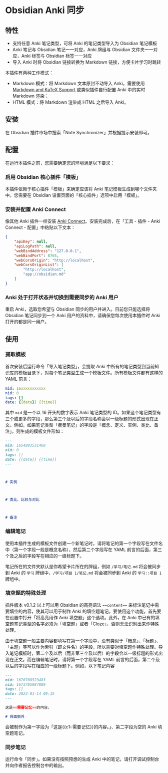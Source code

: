 # Obsidian Anki 同步

## 特性

- 支持任意 Anki 笔记类型，可将 Anki 的笔记类型导入为 Obsidian 笔记模板
- Anki 笔记与 Obsidian 笔记一一对应，Anki 牌组与 Obsidian 文件夹一一对应，Anki 标签与 Obsidian 标签一一对应
- 导入 Anki 时将 Obsidian 链接转换为 Markdown 链接，方便卡片学习时跳转

本插件有两种工作模式：

- Markdown 模式：将 Markdown 文本原封不动导入 Anki，需要使用 [Markdown and KaTeX Support](https://ankiweb.net/shared/info/1087328706) 或类似插件自行配置 Anki 中的实时 Markdown 渲染；
- HTML 模式：将 Markdown 渲染成 HTML 之后导入 Anki。

## 安装

在 Obsidian 插件市场中搜索「Note Synchronizer」并根据提示安装即可。

## 配置

在运行本插件之前，您需要确定您的环境满足以下要求：

### 启用 Obsidian 核心插件「模板」

本插件依赖于核心插件「模板」来确定应该将 Anki 笔记模板生成到哪个文件夹中。您需要在 Obsidian 设置页面的「核心插件」选项中启用「模板」。
### 安装并配置 Anki Connect

像其他 Anki 插件一样安装 [Anki Connect](https://ankiweb.net/shared/info/2055492159)。安装完成后，在「工具 - 插件 - Anki Connect - 配置」中粘贴以下文本：

```json
{
    "apiKey": null,
    "apiLogPath": null,
    "webBindAddress": "127.0.0.1",
    "webBindPort": 8765,
    "webCorsOrigin": "http://localhost",
    "webCorsOriginList": [
        "http://localhost",
        "app://obsidian.md"
    ]
}
```

### Anki 处于打开状态并切换到需要同步的 Anki 用户

重启 Anki，选取您希望与 Obsidian 同步的用户并进入。目前您只能选择将 Obsidian 笔记同步到一个 Anki 用户的资料中，请确保您每次使用本插件时 Anki 打开的都是同一用户。

## 使用

### 提取模板

首次安装后运行命令「导入笔记类型」，会提取 Anki 中所有的笔记类型到当前知识库的模板目录下，对每个笔记类型生成一个模板文件。所有模板文件都有这样的 YAML 前言：

```yaml
mid: 16xxxxxxxxxxx
nid: 0
tags: []
date: {{date}} {{time}}
```

其中 `mid` 是一个以 16 开头的数字表示 Anki 笔记类型的 ID。如果这个笔记类型有三个或更多的字段，那么第三个及以后的字段名称会以一级标题的形式出现在正文。例如，如果笔记类型「费曼笔记」的字段是「概念、定义、实例、类比、备注」，则生成的模板文件形如：

```markdown
---
mid: 1654893531468
nid: 0
tags: []
date: {{date}} {{time}}
---



# 实例



# 类比、比较与对比



# 备注


```

### 编辑笔记

使用本插件生成的模板文件创建一个新笔记时，请将笔记的第一个字段写在文件名中（第一个字段一般是概念名称），然后第二个字段写在 YAML 前言的后面，第三个及之后的字段写在相应的一级标题下。

笔记所在的文件夹默认是你希望卡片所在的牌组，例如 `/学习/笔记.md` 将会被同步到 Anki 的 `学习` 牌组中，`/学习/项目 1/笔记.md` 将会被同步到 Anki 的 `学习::项目 1` 牌组中。

### 填空题的特殊处理

插件版本 v0.1.2 以上可以用 Obsidian 的高亮语法 `==content==` 来标注笔记中需要填空的内容，使其可以用于制作 Anki 的填空题笔记。要使用这个功能，首先要在设置中打开「将高亮用作 Anki 填空题」这个选项。此外，在 Anki 中已有的填空题笔记类型的名字必须为「填空题」或者「Cloze」，否则无法识别出来作特殊处理。

由于填空题一般主要内容都填写在第一个字段中，没有类似于「概念」、「标题」、「主题」等可以作为索引（即文件名）的字段，所以需要对填空题作特殊处理。导入笔记模板时，第二个及以后（而非第三个及以后）的字段会以一级标题的形式出现在正文。而在编辑笔记时，请将第一个字段写在 YAML 前言的后面，第二个及以后的字段写在相应的一级标题下。例如，以下笔记内容

```markdown
---
mid: 1670708523483
nid: 1673705987889
tags: []
date: 2023-01-14 09:15
---

这是==需要记忆==的内容。

# 背面额外


```

会被制作为第一字段为「这是{{c1::需要记忆}}的内容。」、第二字段为空的 Anki 填空题笔记。

### 同步笔记

运行命令「同步」。如果没有按照预想的生成 Anki 中的笔记，请打开调试控制台并向作者报告控制台中的输出。
